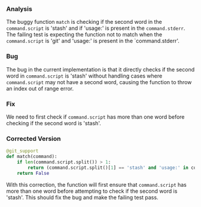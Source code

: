 ### Analysis
The buggy function `match` is checking if the second word in the `command.script` is 'stash' and if 'usage:' is present in the `command.stderr`. The failing test is expecting the function not to match when the `command.script` is 'git' and 'usage:' is present in the `command.stderr'.

### Bug
The bug in the current implementation is that it directly checks if the second word in `command.script` is 'stash' without handling cases where `command.script` may not have a second word, causing the function to throw an index out of range error.

### Fix
We need to first check if `command.script` has more than one word before checking if the second word is 'stash'.

### Corrected Version
```python
@git_support
def match(command):
    if len(command.script.split()) > 1:
        return (command.script.split()[1] == 'stash' and 'usage:' in command.stderr)
    return False
``` 

With this correction, the function will first ensure that `command.script` has more than one word before attempting to check if the second word is 'stash'. This should fix the bug and make the failing test pass.